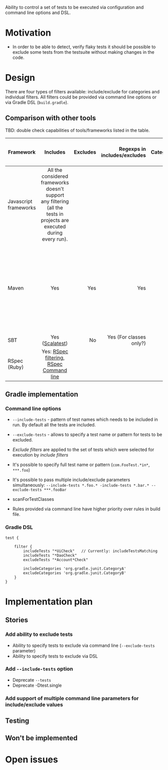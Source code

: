 
Ability to control a set of tests to be executed via configuration and command line options and DSL.

# Motivation
* In order to be able to detect, verify flaky tests it should be possible to exclude some tests from the testsuite without making changes in the code.

# Design
There are four types of filters available: include/exclude for categories and individual filters.
All filters could be provided via command line options or via Gradle DSL (`build.gradle`).

## Comparison with other tools

TBD: double check capabilities of tools/frameworks listed in the table.

| Framework        | Includes           | Excludes | Regexps in includes/excludes | Categories | Ability to include/exclude multiple tests (categories) | Notes |
| ------------- |:-------------:|   -----:|-----:|-----:|-----:|--:|
| Javascript frameworks     | All the considered frameworks doesn't support any filtering (all the tests in projects are executed during every run). ||||||
| Maven                     | Yes | Yes | Yes | Yes | Yes | [Stackoverflow: How can I skip test in some projects via command line options?](http://stackoverflow.com/questions/9123075/maven-how-can-i-skip-test-in-some-projects-via-command-line-options), [Stackoverflow: How to exclude all JUnit4 tests with a given category using Maven surefire?](http://stackoverflow.com/questions/14132174/how-to-exclude-all-junit4-tests-with-a-given-category-using-maven-surefire) |
| SBT                       | Yes ([Scalatest](http://stackoverflow.com/questions/11159953/scalatest-in-sbt-is-there-a-way-to-run-a-single-test-without-tags)) | No | Yes (For classes only?) | Yes | Yes | [SBT: Testing](http://www.scala-sbt.org/0.13.5/docs/Detailed-Topics/Testing.html) |
| RSpec (Ruby)               | Yes:  [RSpec filtering](http://www.relishapp.com/rspec/rspec-core/v/3-4/docs/filtering), [RSpec Command line](http://www.relishapp.com/rspec/rspec-core/v/3-4/docs/command-line/pattern-option) |||   [Yes](http://www.relishapp.com/rspec/rspec-core/v/3-4/docs/command-line/tag-option) | Yes | [PR 1671 Exclude Pattern](https://github.com/rspec/rspec-core/pull/1671) |

## Gradle implementation
### Command line options

* `--include-tests` - pattern of test names which needs to be included in run. By default all the tests are included.
* `--exclude-tests` - allows to specify a test name or pattern for tests to be excluded.
* _Exclude filters_ are applied to the set of tests which were selected for execution by _include filters_
* It's possible to specify full test name or pattern (`com.FooTest.*in*`, `***.foo`)
* It's possible to pass multiple include/exclude parameters simultaneously: `--include-tests *.foo.* -include-tests *.bar.* --exclude-tests ***.fooBar`
* scanForTestClasses


* Rules provided via command line have higher priority over rules in build file.


### Gradle DSL
```
test {

    filter {
        includeTests "*UiCheck"   // Currently: includeTestsMatching
        includeTests "*DaoCheck"
        excludeTests "*Account*Check"

        includeCategories 'org.gradle.junit.CategoryA'
        excludeCategories 'org.gradle.junit.CategoryB'
    }
}
```

# Implementation plan
## Stories
### Add ability to exclude tests
* Ability to specify tests to exclude via command line (`--exclude-tests` parameter)
* Ability to specify tests to exclude via DSL

### Add `--include-tests` option
* Deprecate `--tests`
* Deprecate -Dtest.single

### Add support of multiple command line parameters for include/exclude values

## Testing

## Won't be implemented

# Open issues





